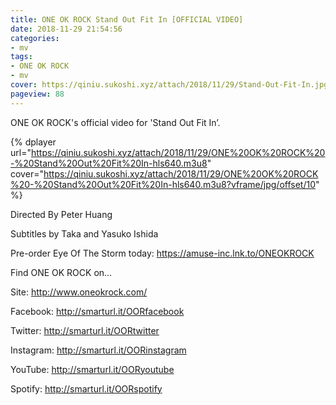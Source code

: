 ```yaml
---
title: ONE OK ROCK Stand Out Fit In [OFFICIAL VIDEO]
date: 2018-11-29 21:54:56
categories:
- mv
tags:
- ONE OK ROCK
- mv
cover: https://qiniu.sukoshi.xyz/attach/2018/11/29/Stand-Out-Fit-In.jpg
pageview: 88
---
```


ONE OK ROCK's official video for 'Stand Out Fit In’. 

{% dplayer url="https://qiniu.sukoshi.xyz/attach/2018/11/29/ONE%20OK%20ROCK%20-%20Stand%20Out%20Fit%20In-hls640.m3u8" cover="https://qiniu.sukoshi.xyz/attach/2018/11/29/ONE%20OK%20ROCK%20-%20Stand%20Out%20Fit%20In-hls640.m3u8?vframe/jpg/offset/10" %} 


Directed By Peter Huang

Subtitles by Taka and Yasuko Ishida

Pre-order Eye Of The Storm today: https://amuse-inc.lnk.to/ONEOKROCK

Find ONE OK ROCK on… 

Site: http://www.oneokrock.com/ 

Facebook: http://smarturl.it/OORfacebook 

Twitter: http://smarturl.it/OORtwitter 

Instagram: http://smarturl.it/OORinstagram 

YouTube: http://smarturl.it/OORyoutube 

Spotify: http://smarturl.it/OORspotify



